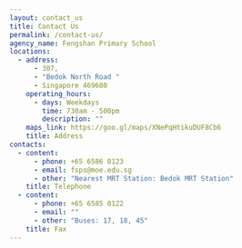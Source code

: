 ```yaml
---
layout: contact_us
title: Contact Us
permalink: /contact-us/
agency_name: Fengshan Primary School
locations:
  - address:
      - 307,
      - "Bedok North Road "
      - Singapore 469680
    operating_hours:
      - days: Weekdays
        time: 730am - 500pm
        description: ""
    maps_link: https://goo.gl/maps/XNePqHtikuDUF8Cb6
    title: Address
contacts:
  - content:
      - phone: +65 6586 0123
      - email: fsps@moe.edu.sg
      - other: "Nearest MRT Station: Bedok MRT Station"
    title: Telephone
  - content:
      - phone: +65 6585 0122
      - email: ""
      - other: "Buses: 17, 18, 45"
    title: Fax
---
```

